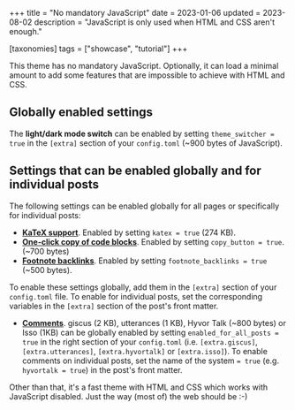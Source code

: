 +++
title = "No mandatory JavaScript"
date = 2023-01-06
updated = 2023-08-02
description = "JavaScript is only used when HTML and CSS aren't enough."

[taxonomies]
tags = ["showcase", "tutorial"]
+++

This theme has no mandatory JavaScript. Optionally, it can load a minimal amount to add some features that are impossible to achieve with HTML and CSS.

## Globally enabled settings

The **light/dark mode switch** can be enabled by setting `theme_switcher = true` in the `[extra]` section of your `config.toml` (~900 bytes of JavaScript).

## Settings that can be enabled globally and for individual posts

The following settings can be enabled globally for all pages or specifically for individual posts:

- [**KaTeX support**](@/blog/markdown.md#katex). Enabled by setting `katex = true` (274 KB).
- [**One-click copy of code blocks**](@/blog/markdown.md#code-block). Enabled by setting `copy_button = true`. (~700 bytes)
- [**Footnote backlinks**](@/blog/markdown.md#1). Enabled by setting `footnote_backlinks = true` (~500 bytes).

To enable these settings globally, add them in the `[extra]` section of your `config.toml` file. To enable for individual posts, set the corresponding variables in the `[extra]` section of the post's front matter.

- [**Comments**](@/blog/comments.md). giscus (2 KB), utterances (1 KB), Hyvor Talk (~800 bytes) or Isso (1KB) can be globally enabled by setting `enabled_for_all_posts = true` in the right section of your  `config.toml` (i.e. `[extra.giscus]`, `[extra.utterances]`, `[extra.hyvortalk]` or `[extra.isso]`). To enable comments on individual posts, set the name of the system `= true` (e.g. `hyvortalk = true`) in the post's front matter.

Other than that, it's a fast theme with HTML and CSS which works with JavaScript disabled. Just the way (most of) the web should be :-)
